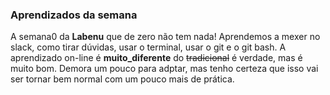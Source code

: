 ### Aprendizados da semana
A semana0 da **Labenu** que de zero não tem nada!
Aprendemos a mexer no slack, como tirar dúvidas, usar o terminal, usar o git e o git bash.
A aprendizado on-line é **muito_diferente** do ~~tradicional~~ é verdade, mas é muito bom. Demora um pouco para adptar, mas tenho certeza que isso vai ser tornar bem normal com um pouco mais de prática.